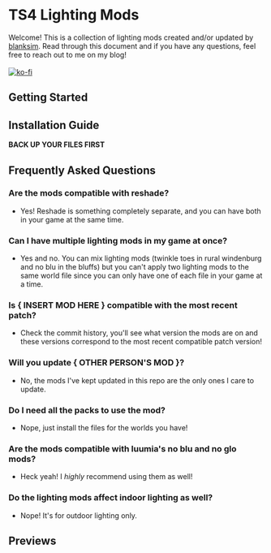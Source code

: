 # TS4 Lighting Mods

Welcome! This is a collection of lighting mods created and/or updated by [blanksim](https://blanksim.tumblr.com). Read through this document and if you have any questions, feel free to reach out to me on my blog!<br><br>
[![ko-fi](https://www.ko-fi.com/img/githubbutton_sm.svg)](https://ko-fi.com/N4N8XEK7)

## Getting Started
## Installation Guide

<b>BACK UP YOUR FILES FIRST</b>

## Frequently Asked Questions

### Are the mods compatible with reshade?
- Yes! Reshade is something completely separate, and you can have both in your game at the same time.

### Can I have multiple lighting mods in my game at once?
- Yes and no. You can mix lighting mods (twinkle toes in rural windenburg and no blu in the bluffs) but you can't apply two lighting mods to the same world file since you can only have one of each file in your game at a time.

### Is { INSERT MOD HERE } compatible with the most recent patch?
- Check the commit history, you'll see what version the mods are on and these versions correspond to the most recent compatible patch version!

### Will you update { OTHER PERSON'S MOD }?
- No, the mods I've kept updated in this repo are the only ones I care to update.

### Do I need all the packs to use the mod?
- Nope, just install the files for the worlds you have!

### Are the mods compatible with luumia's no blu and no glo mods?
- Heck yeah! I <i>highly</i> recommend using them as well!

### Do the lighting mods affect indoor lighting as well?
- Nope! It's for outdoor lighting only.

## Previews
